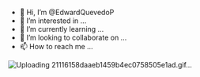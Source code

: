 - 👋 Hi, I’m @EdwardQuevedoP
- 👀 I’m interested in ...
- 🌱 I’m currently learning ...
- 💞️ I’m looking to collaborate on ...
- 📫 How to reach me ...


![Uploading 21116158daaeb1459b4ec0758505e1ad.gif…]()


<!---
EdwardQuevedoP/EdwardQuevedoP is a ✨ special ✨ repository because its `README.md` (this file) appears on your GitHub profile.
You can click the Preview link to take a look at your changes.
--->
